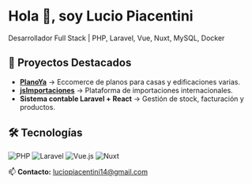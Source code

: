 # Hola 👋, soy Lucio Piacentini
Desarrollador Full Stack | PHP, Laravel, Vue, Nuxt, MySQL, Docker

## 🚀 Proyectos Destacados
- **[PlanoYa](https://planoya.com)** → Eccomerce de planos para casas y edificaciones varias.
- **[jsImportaciones](https://jsimportaciones.com.ar)** → Plataforma de importaciones internacionales.
- **Sistema contable Laravel + React** → Gestión de stock, facturación y productos.

## 🛠 Tecnologías
![PHP](https://img.shields.io/badge/PHP-777BB4?style=flat&logo=php&logoColor=white)
![Laravel](https://img.shields.io/badge/Laravel-FF2D20?style=flat&logo=laravel&logoColor=white)
![Vue.js](https://img.shields.io/badge/Vue.js-35495E?style=flat&logo=vue.js&logoColor=4FC08D)
![Nuxt](https://img.shields.io/badge/Nuxt-00DC82?style=flat&logo=nuxt.js&logoColor=white)

📫 **Contacto:** luciopiacentini14@gmail.com

<!--
**lucho9696/lucho9696** is a ✨ _special_ ✨ repository because its `README.md` (this file) appears on your GitHub profile.

Here are some ideas to get you started:

- 🔭 I’m currently working on ...
- 🌱 I’m currently learning ...
- 👯 I’m looking to collaborate on ...
- 🤔 I’m looking for help with ...
- 💬 Ask me about ...
- 📫 How to reach me: ...
- 😄 Pronouns: ...
- ⚡ Fun fact: ...
-->
